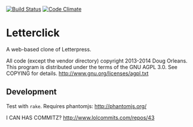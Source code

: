 [![Build Status](https://travis-ci.org/dougo/letterclick.png?branch=master)](https://travis-ci.org/dougo/letterclick)
[![Code Climate](https://codeclimate.com/github/dougo/letterclick.png)](https://codeclimate.com/github/dougo/letterclick)

Letterclick
===========

A web-based clone of Letterpress.


All code (except the vendor directory) copyright 2013-2014 Doug Orleans.
This program is distributed under the terms of the GNU AGPL 3.0.
See COPYING for details.  http://www.gnu.org/licenses/agpl.txt


Development
-----------

Test with `rake`.  Requires phantomjs: http://phantomjs.org/


I CAN HAS COMMITZ?  http://www.lolcommits.com/repos/43
